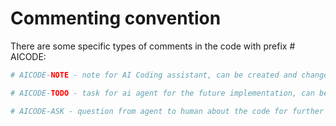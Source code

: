 # Commenting convention

There are some specific types of comments in the code with prefix # AICODE:

```python
# AICODE-NOTE - note for AI Coding assistant, can be created and changed both by human and the agent

# AICODE-TODO - task for ai agent for the future implementation, can be created and changed both by human and the agent

# AICODE-ASK - question from agent to human about the code for further explanation, can be created only by the agent. After reviewing the human will change this comment to AICODE-NOTE 
```